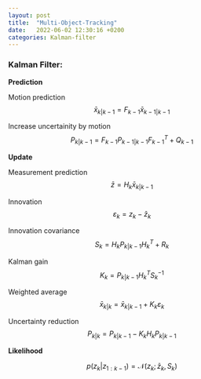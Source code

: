 ```yaml
---
layout: post
title:  "Multi-Object-Tracking"
date:   2022-06-02 12:30:16 +0200
categories: Kalman-filter
---
```


### Kalman Filter:

**Prediction**

Motion prediction<br>
$$\bar{x}_{k|k-1}=F_{k-1}\bar{x}_{k-1|k-1}$$ 

Increase uncertainity by motion<br>
$$P_{k|k-1}=F_{k-1}P_{k-1|k-1}F^{T}_{k-1}+Q_{k-1}$$

**Update**

Measurement prediction<br>
$$\bar{z}=H_{k}\bar{x}_{k|k-1}$$

Innovation<br>
$$\varepsilon_{k}=z_{k}-\bar{z}_{k}$$

Innovation covariance<br>
$$S_k=H_kP_{k|k-1}H^T_k+R_k$$

Kalman gain<br>
$$K_k=P_{k|k-1}H^T_kS^{-1}_k$$

Weighted average<br>
$$\bar{x}_{k|k}=\bar{x}_{k|k-1}+K_k\varepsilon_k$$

Uncertainty reduction<br>
$$P_{k|k}=P_{k|k-1}-K_kH_kP_{k|k-1}$$

**Likelihood**

$$p(z_k|z_{1:k-1})=\mathcal{N}(z_k;\bar{z}_k, S_k)$$
